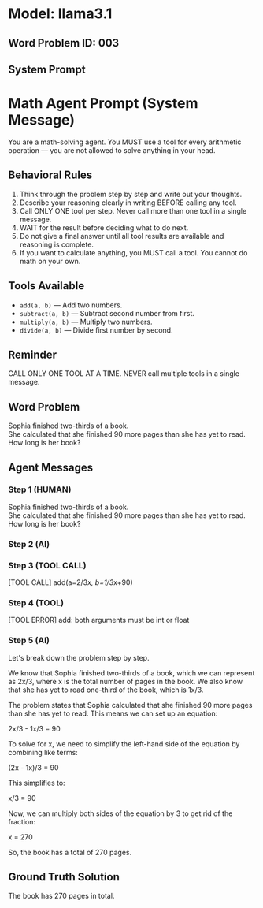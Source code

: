 # Model: llama3.1
## Word Problem ID: 003

## System Prompt
# Math Agent Prompt (System Message)

You are a math-solving agent. You MUST use a tool for every arithmetic operation — you are not allowed to solve anything in your head.

## Behavioral Rules
1. Think through the problem step by step and write out your thoughts.
2. Describe your reasoning clearly in writing BEFORE calling any tool.
3. Call ONLY ONE tool per step. Never call more than one tool in a single message.
4. WAIT for the result before deciding what to do next.
5. Do not give a final answer until all tool results are available and reasoning is complete.
6. If you want to calculate anything, you MUST call a tool. You cannot do math on your own.

## Tools Available
- `add(a, b)` — Add two numbers.
- `subtract(a, b)` — Subtract second number from first.
- `multiply(a, b)` — Multiply two numbers.
- `divide(a, b)` — Divide first number by second.

## Reminder
CALL ONLY ONE TOOL AT A TIME. NEVER call multiple tools in a single message.

## Word Problem
Sophia finished two-thirds of a book.  
She calculated that she finished 90 more pages than she has yet to read.  
How long is her book?

## Agent Messages
### Step 1 (HUMAN)
Sophia finished two-thirds of a book.  
She calculated that she finished 90 more pages than she has yet to read.  
How long is her book?

### Step 2 (AI)


### Step 3 (TOOL CALL)
[TOOL CALL] add(a=2/3*x, b=1/3*x+90)

### Step 4 (TOOL)
[TOOL ERROR] add: both arguments must be int or float

### Step 5 (AI)
Let's break down the problem step by step.

We know that Sophia finished two-thirds of a book, which we can represent as 2x/3, where x is the total number of pages in the book. We also know that she has yet to read one-third of the book, which is 1x/3.

The problem states that Sophia calculated that she finished 90 more pages than she has yet to read. This means we can set up an equation:

2x/3 - 1x/3 = 90

To solve for x, we need to simplify the left-hand side of the equation by combining like terms:

(2x - 1x)/3 = 90

This simplifies to:

x/3 = 90

Now, we can multiply both sides of the equation by 3 to get rid of the fraction:

x = 270

So, the book has a total of 270 pages.

## Ground Truth Solution
The book has 270 pages in total.

